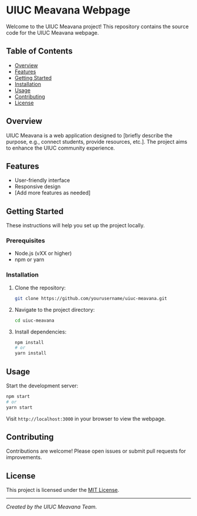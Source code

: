 # UIUC Meavana Webpage

Welcome to the UIUC Meavana project! This repository contains the source code for the UIUC Meavana webpage.

## Table of Contents

- [Overview](#overview)
- [Features](#features)
- [Getting Started](#getting-started)
- [Installation](#installation)
- [Usage](#usage)
- [Contributing](#contributing)
- [License](#license)

## Overview

UIUC Meavana is a web application designed to [briefly describe the purpose, e.g., connect students, provide resources, etc.]. The project aims to enhance the UIUC community experience.

## Features

- User-friendly interface
- Responsive design
- [Add more features as needed]

## Getting Started

These instructions will help you set up the project locally.

### Prerequisites

- Node.js (vXX or higher)
- npm or yarn

### Installation

1. Clone the repository:
    ```bash
    git clone https://github.com/yourusername/uiuc-meavana.git
    ```
2. Navigate to the project directory:
    ```bash
    cd uiuc-meavana
    ```
3. Install dependencies:
    ```bash
    npm install
    # or
    yarn install
    ```

## Usage

Start the development server:

```bash
npm start
# or
yarn start
```

Visit `http://localhost:3000` in your browser to view the webpage.

## Contributing

Contributions are welcome! Please open issues or submit pull requests for improvements.

## License

This project is licensed under the [MIT License](LICENSE).

---

*Created by the UIUC Meavana Team.*